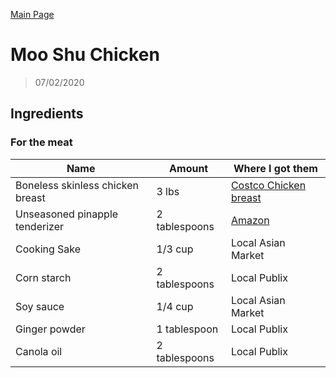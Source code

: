 [Main Page](https://yolanda-ht.github.io/YoloCookBlob/)

# Moo Shu Chicken
> 07/02/2020

## Ingredients
### For the meat
Name                                      |         Amount       |       Where I got them
----------------------------------------  | -------------------- | ---------------------------------------- 
Boneless skinless chicken breast          |      3 lbs           |  [Costco Chicken breast](https://www.costcobusinessdelivery.com/*kirkland-signature-chicken-breasts%2C-boneless-skinless%2C-10-lb-avg-wt.product.11249049.html)
Unseasoned pinapple tenderizer            |   2 tablespoons      |  [Amazon](https://www.amazon.com/Adolphs-Unseasoned-Tenderizer-44-5-oz/dp/B0015AO7YO/ref=sr_1_1?dchild=1&keywords=pineapple+tenderizer&qid=1593736883&sr=8-1)
Cooking Sake                              |   1/3 cup            | Local Asian Market
Corn starch                               |   2 tablespoons      | Local Publix
Soy sauce                                 |   1/4 cup            | Local Asian Market
Ginger powder                             |   1 tablespoon       | Local Publix
Canola oil                                | 2 tablespoons        | Local Publix


